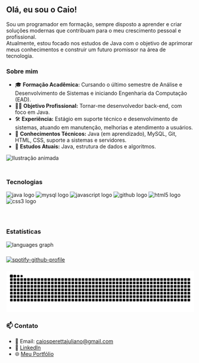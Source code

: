 <h2 align="left">Olá, eu sou o Caio!</h2>

<p align="left">
Sou um programador em formação, sempre disposto a aprender e criar soluções modernas que contribuam para o meu crescimento pessoal e profissional.<br>
Atualmente, estou focado nos estudos de Java com o objetivo de aprimorar meus conhecimentos e construir um futuro promissor na área de tecnologia.
</p>

<h3 align="left">Sobre mim</h3>

<ul align="left">
  <li>🎓 <strong>Formação Acadêmica:</strong> Cursando o último semestre de Análise e Desenvolvimento de Sistemas e iniciando Engenharia da Computação (EAD).</li>
  <li>👨‍💻 <strong>Objetivo Profissional:</strong> Tornar-me desenvolvedor back-end, com foco em Java.</li>
  <li>🛠 <strong>Experiência:</strong> Estágio em suporte técnico e desenvolvimento de sistemas, atuando em manutenção, melhorias e atendimento a usuários.</li>
  <li>💾 <strong>Conhecimentos Técnicos:</strong> Java (em aprendizado), MySQL, Git, HTML, CSS, suporte a sistemas e servidores.</li>
  <li>🧠 <strong>Estudos Atuais:</strong> Java, estrutura de dados e algoritmos.</li>
</ul>

<div align="left">
  <img height="200" src="https://i.imgur.com/WStgtGR.jpeg" alt="Ilustração animada" />
</div>

###

<div align="left" style="display: flex; gap: 40px; flex-wrap: wrap;">

  <!-- Tecnologias -->
  <div>
    <h3 align="left">Tecnologias</h3>
    <img src="https://cdn.jsdelivr.net/gh/devicons/devicon/icons/java/java-original.svg" height="40" alt="java logo" title ="Java"/>
    <img src="https://cdn.jsdelivr.net/gh/devicons/devicon/icons/mysql/mysql-original.svg" height="40" alt="mysql logo" title = "MYSQL" />
    <img src="https://cdn.jsdelivr.net/gh/devicons/devicon/icons/javascript/javascript-original.svg" height="40" alt="javascript logo" title = "JS" />
    <img src="https://cdn.jsdelivr.net/gh/devicons/devicon/icons/github/github-original.svg" height="40" alt="github logo" title = "Github" />
    <img src="https://cdn.jsdelivr.net/gh/devicons/devicon/icons/html5/html5-original.svg" height="40" alt="html5 logo" title = "HTML5"/>
    <img src="https://cdn.jsdelivr.net/gh/devicons/devicon/icons/css3/css3-original.svg" height="40" alt="css3 logo" title = "CSS3"/>
  </div>

  <!-- GitHub Stats -->
  <div>
    <h3 align="left">Estatísticas</h3>
    <img src="https://github-readme-stats.vercel.app/api/top-langs?username=caiosperetta&locale=en&hide_title=false&layout=compact&card_width=320&langs_count=5&theme=dracula&hide_border=false&order=2" height="150" alt="languages graph" />
  </div>

</div>

###

[![spotify-github-profile](https://spotify-github-profile.kittinanx.com/api/view?uid=gfqa6h2zuo1vynp0tmx8gcnaf&cover_image=true&theme=novatorem&show_offline=false&background_color=121212&interchange=false&bar_color=53b14f&bar_color_cover=false)](https://github.com/kittinan/spotify-github-profile)

###

<picture>
  <source media="(prefers-color-scheme: dark)" srcset="https://raw.githubusercontent.com/caiosperetta/caiosperetta/output/pacman-contribution-graph-dark.svg">
  <source media="(prefers-color-scheme: light)" srcset="https://raw.githubusercontent.com/caiosperetta/caiosperetta/output/pacman-contribution-graph.svg">
  <img alt="pacman contribution graph" src="https://raw.githubusercontent.com/caiosperetta/caiosperetta/output/pacman-contribution-graph.svg" />
</picture>

###

### 📫 Contato

- 📧 Email: caiosperettajuliano@gmail.com  
- 💼 [LinkedIn](https://linkedin.com/in/seu-usuario)  
- 🌐 [Meu Portfólio](https://seu-portfolio.com)
